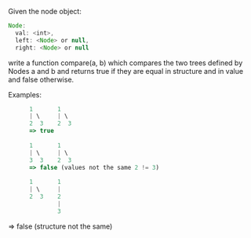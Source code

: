Given the node object:

```javascript
Node:
  val: <int>,
  left: <Node> or null,
  right: <Node> or null
```

write a function compare(a, b) which compares the two trees defined by Nodes a and b and returns true if they are equal in structure and in value and false otherwise.
      
Examples:

```javascript      
      1       1
      | \     | \
      2  3    2  3
      => true
      
      1       1
      | \     | \
      3  3    2  3
      => false (values not the same 2 != 3)
      
      1       1
      | \     |
      2  3    2
              |
              3
```
=> false (structure not the same)
